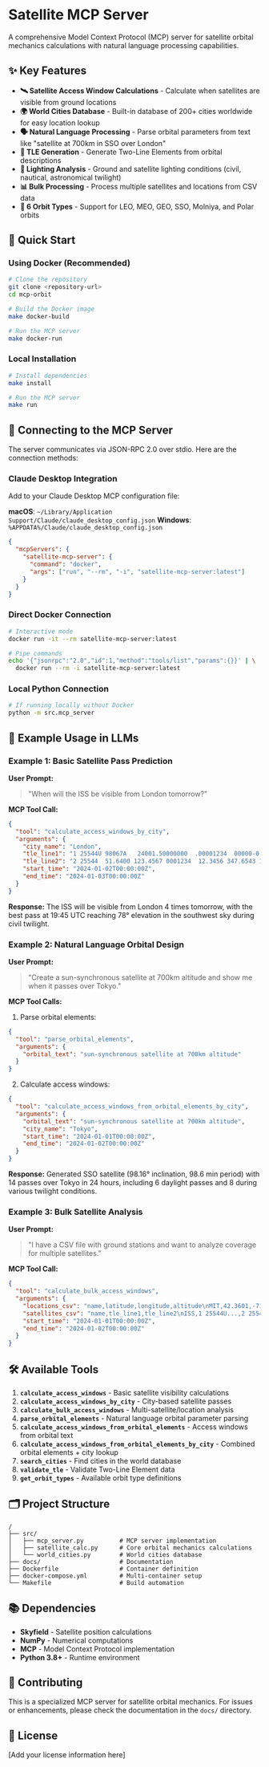 # Satellite MCP Server

A comprehensive Model Context Protocol (MCP) server for satellite orbital mechanics calculations with natural language processing capabilities.

## ✨ Key Features

- **🛰️ Satellite Access Window Calculations** - Calculate when satellites are visible from ground locations
- **🌍 World Cities Database** - Built-in database of 200+ cities worldwide for easy location lookup
- **🗣️ Natural Language Processing** - Parse orbital parameters from text like "satellite at 700km in SSO over London"
- **📡 TLE Generation** - Generate Two-Line Elements from orbital descriptions
- **🌅 Lighting Analysis** - Ground and satellite lighting conditions (civil, nautical, astronomical twilight)
- **📊 Bulk Processing** - Process multiple satellites and locations from CSV data
- **🚀 6 Orbit Types** - Support for LEO, MEO, GEO, SSO, Molniya, and Polar orbits

## 🚀 Quick Start

### Using Docker (Recommended)

```bash
# Clone the repository
git clone <repository-url>
cd mcp-orbit

# Build the Docker image
make docker-build

# Run the MCP server
make docker-run
```

### Local Installation

```bash
# Install dependencies
make install

# Run the MCP server
make run
```

## 🔌 Connecting to the MCP Server

The server communicates via JSON-RPC 2.0 over stdio. Here are the connection methods:

### Claude Desktop Integration

Add to your Claude Desktop MCP configuration file:

**macOS**: `~/Library/Application Support/Claude/claude_desktop_config.json`
**Windows**: `%APPDATA%/Claude/claude_desktop_config.json`

```json
{
  "mcpServers": {
    "satellite-mcp-server": {
      "command": "docker",
      "args": ["run", "--rm", "-i", "satellite-mcp-server:latest"]
    }
  }
}
```

### Direct Docker Connection

```bash
# Interactive mode
docker run -it --rm satellite-mcp-server:latest

# Pipe commands
echo '{"jsonrpc":"2.0","id":1,"method":"tools/list","params":{}}' | \
  docker run --rm -i satellite-mcp-server:latest
```

### Local Python Connection

```bash
# If running locally without Docker
python -m src.mcp_server
```

## 💬 Example Usage in LLMs

### Example 1: Basic Satellite Pass Prediction

**User Prompt:**
> "When will the ISS be visible from London tomorrow?"

**MCP Tool Call:**
```json
{
  "tool": "calculate_access_windows_by_city",
  "arguments": {
    "city_name": "London",
    "tle_line1": "1 25544U 98067A   24001.50000000  .00001234  00000-0  12345-4 0  9999",
    "tle_line2": "2 25544  51.6400 123.4567 0001234  12.3456 347.6543 15.49011999123456",
    "start_time": "2024-01-02T00:00:00Z",
    "end_time": "2024-01-03T00:00:00Z"
  }
}
```

**Response:**
The ISS will be visible from London 4 times tomorrow, with the best pass at 19:45 UTC reaching 78° elevation in the southwest sky during civil twilight.

### Example 2: Natural Language Orbital Design

**User Prompt:**
> "Create a sun-synchronous satellite at 700km altitude and show me when it passes over Tokyo."

**MCP Tool Calls:**
1. Parse orbital elements:
```json
{
  "tool": "parse_orbital_elements",
  "arguments": {
    "orbital_text": "sun-synchronous satellite at 700km altitude"
  }
}
```

2. Calculate access windows:
```json
{
  "tool": "calculate_access_windows_from_orbital_elements_by_city",
  "arguments": {
    "orbital_text": "sun-synchronous satellite at 700km altitude",
    "city_name": "Tokyo",
    "start_time": "2024-01-01T00:00:00Z",
    "end_time": "2024-01-02T00:00:00Z"
  }
}
```

**Response:**
Generated SSO satellite (98.16° inclination, 98.6 min period) with 14 passes over Tokyo in 24 hours, including 6 daylight passes and 8 during various twilight conditions.

### Example 3: Bulk Satellite Analysis

**User Prompt:**
> "I have a CSV file with ground stations and want to analyze coverage for multiple satellites."

**MCP Tool Call:**
```json
{
  "tool": "calculate_bulk_access_windows",
  "arguments": {
    "locations_csv": "name,latitude,longitude,altitude\nMIT,42.3601,-71.0589,43\nCaltechm,34.1377,-118.1253,237",
    "satellites_csv": "name,tle_line1,tle_line2\nISS,1 25544U...,2 25544...\nHubble,1 20580U...,2 20580...",
    "start_time": "2024-01-01T00:00:00Z",
    "end_time": "2024-01-02T00:00:00Z"
  }
}
```

## 🛠️ Available Tools

1. **`calculate_access_windows`** - Basic satellite visibility calculations
2. **`calculate_access_windows_by_city`** - City-based satellite passes
3. **`calculate_bulk_access_windows`** - Multi-satellite/location analysis
4. **`parse_orbital_elements`** - Natural language orbital parameter parsing
5. **`calculate_access_windows_from_orbital_elements`** - Access windows from orbital text
6. **`calculate_access_windows_from_orbital_elements_by_city`** - Combined orbital elements + city lookup
7. **`search_cities`** - Find cities in the world database
8. **`validate_tle`** - Validate Two-Line Element data
9. **`get_orbit_types`** - Available orbit type definitions

## 🗂️ Project Structure

```
/
├── src/
│   ├── mcp_server.py          # MCP server implementation
│   ├── satellite_calc.py      # Core orbital mechanics calculations
│   └── world_cities.py        # World cities database
├── docs/                      # Documentation
├── Dockerfile                 # Container definition
├── docker-compose.yml         # Multi-container setup
└── Makefile                   # Build automation
```

## 📚 Dependencies

- **Skyfield** - Satellite position calculations
- **NumPy** - Numerical computations  
- **MCP** - Model Context Protocol implementation
- **Python 3.8+** - Runtime environment

## 🤝 Contributing

This is a specialized MCP server for satellite orbital mechanics. For issues or enhancements, please check the documentation in the `docs/` directory.

## 📄 License

[Add your license information here]